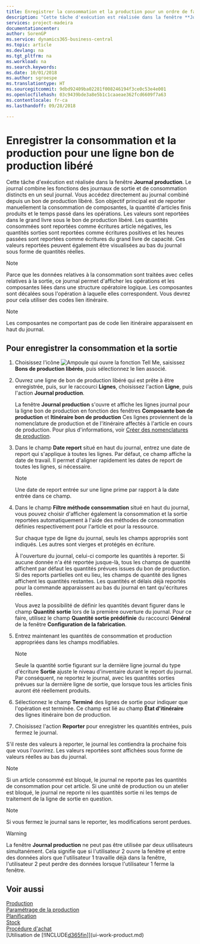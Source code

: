 ```yaml
---
title: Enregistrer la consommation et la production pour un ordre de fabrication | Microsoft Docs
description: "Cette tâche d'exécution est réalisée dans la fenêtre **Journal production**. Le journal combine les fonctions des journaux de sortie et de consommation distincts en un seul journal. Vous accédez directement au journal combiné depuis un bon de production libéré. Son objectif principal est de reporter manuellement la consommation de composantes, la quantité d'articles finis produits et le temps passé dans les opérations."
services: project-madeira
documentationcenter: 
author: SorenGP
ms.service: dynamics365-business-central
ms.topic: article
ms.devlang: na
ms.tgt_pltfrm: na
ms.workload: na
ms.search.keywords: 
ms.date: 10/01/2018
ms.author: sgroespe
ms.translationtype: HT
ms.sourcegitcommit: 9dbd92409ba02281f008246194f3ce0c53e4e001
ms.openlocfilehash: 03c9439bde3a8e5b1c1caaeae362fcd6609f7a63
ms.contentlocale: fr-ca
ms.lasthandoff: 09/28/2018

---
```

# <a name="register-consumption-and-output-for-one-released-production-order-line"></a>Enregistrer la consommation et la production pour une ligne bon de production libéré
Cette tâche d'exécution est réalisée dans la fenêtre **Journal production**. Le journal combine les fonctions des journaux de sortie et de consommation distincts en un seul journal. Vous accédez directement au journal combiné depuis un bon de production libéré. Son objectif principal est de reporter manuellement la consommation de composantes, la quantité d'articles finis produits et le temps passé dans les opérations. Les valeurs sont reportées dans le grand livre sous le bon de production libéré. Les quantités consommées sont reportées comme écritures article négatives, les quantités sorties sont reportées comme écritures positives et les heures passées sont reportées comme écritures du grand livre de capacité. Ces valeurs reportées peuvent également être visualisées au bas du journal sous forme de quantités réelles.  

> [!NOTE]  
>  Parce que les données relatives à la consommation sont traitées avec celles relatives à la sortie, ce journal permet d'afficher les opérations et les composantes liées dans une structure opératoire logique. Les composantes sont décalées sous l'opération à laquelle elles correspondent. Vous devrez pour cela utiliser des codes lien itinéraire.  

> [!NOTE]  
>  Les composantes ne comportant pas de code lien itinéraire apparaissent en haut du journal.  

## <a name="to-register-consumption-and-output"></a>Pour enregistrer la consommation et la sortie  
1.  Choisissez l'icône ![Ampoule qui ouvre la fonction Tell Me](media/ui-search/search_small.png "Dites-moi ce que vous voulez faire"), saisissez **Bons de production libérés**, puis sélectionnez le lien associé.  
2.  Ouvrez une ligne de bon de production libéré qui est prête à être enregistrée, puis, sur le raccourci **Lignes**, choisissez l'action **Ligne**, puis l'action **Journal production**.  

    La fenêtre **Journal production** s'ouvre et affiche les lignes journal pour la ligne bon de production en fonction des fenêtres **Composante bon de production** et **Itinéraire bon de production** Ces lignes proviennent de la nomenclature de production et de l'itinéraire affectés à l'article en cours de production. Pour plus d'informations, voir [Créer des nomenclatures de production](production-how-to-create-routings.md).  

3.  Dans le champ **Date report** situé en haut du journal, entrez une date de report qui s'applique à toutes les lignes. Par défaut, ce champ affiche la date de travail. Il permet d'aligner rapidement les dates de report de toutes les lignes, si nécessaire.  

    > [!NOTE]  
    >  Une date de report entrée sur une ligne prime par rapport à la date entrée dans ce champ.  

4.  Dans le champ **Filtre méthode consommation** situé en haut du journal, vous pouvez choisir d'afficher également la consommation et la sortie reportées automatiquement à l'aide des méthodes de consommation définies respectivement pour l'article et pour la ressource.  

    Sur chaque type de ligne du journal, seuls les champs appropriés sont indiqués. Les autres sont vierges et protégés en écriture.  

    À l'ouverture du journal, celui-ci comporte les quantités à reporter. Si aucune donnée n'a été reportée jusque-là, tous les champs de quantité affichent par défaut les quantités prévues issues du bon de production. Si des reports partielles ont eu lieu, les champs de quantité des lignes affichent les quantités restantes. Les quantités et délais déjà reportés pour la commande apparaissent au bas du journal en tant qu'écritures réelles.  

    Vous avez la possibilité de définir les quantités devant figurer dans le champ **Quantité sortie** lors de la première ouverture du journal. Pour ce faire, utilisez le champ **Quantité sortie prédéfinie** du raccourci **Général** de la fenêtre **Configuration de la fabrication**.

5.  Entrez maintenant les quantités de consommation et production appropriées dans les champs modifiables.  

    > [!NOTE]  
    >  Seule la quantité sortie figurant sur la dernière ligne journal du type d'écriture **Sortie** ajuste le niveau d'inventaire durant le report du journal. Par conséquent, ne reportez le journal, avec les quantités sorties prévues sur la dernière ligne de sortie, que lorsque tous les articles finis auront été réellement produits.  

6.  Sélectionnez le champ **Terminé** des lignes de sortie pour indiquer que l'opération est terminée. Ce champ est lié au champ **État d'itinéraire** des lignes itinéraire bon de production.  
7.  Choisissez l'action **Reporter** pour enregistrer les quantités entrées, puis fermez le journal.  

S'il reste des valeurs à reporter, le journal les contiendra la prochaine fois que vous l'ouvrirez. Les valeurs reportées sont affichées sous forme de valeurs réelles au bas du journal.  

> [!NOTE]  
>  Si un article consommé est bloqué, le journal ne reporte pas les quantités de consommation pour cet article. Si une unité de production ou un atelier est bloqué, le journal ne reporte ni les quantités sortie ni les temps de traitement de la ligne de sortie en question.  

> [!NOTE]  
>  Si vous fermez le journal sans le reporter, les modifications seront perdues.  

> [!WARNING]  
>  La fenêtre **Journal production** ne peut pas être utilisée par deux utilisateurs simultanément. Cela signifie que si l'utilisateur 2 ouvre la fenêtre et entre des données alors que l'utilisateur 1 travaille déjà dans la fenêtre, l'utilisateur 2 peut perdre des données lorsque l'utilisateur 1 ferme la fenêtre.  

## <a name="see-also"></a>Voir aussi  
[Production](production-manage-manufacturing.md)    
[Paramétrage de la production](production-configure-production-processes.md)  
[Planification](production-planning.md)      
[Stock](inventory-manage-inventory.md)  
[Procédure d'achat](purchasing-manage-purchasing.md)  
[Utilisation de [!INCLUDE[d365fin](includes/d365fin_md.md)]](ui-work-product.md)

